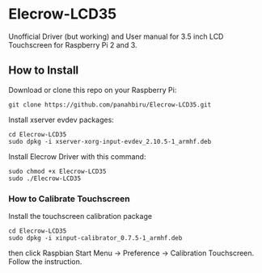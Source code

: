 # Elecrow-LCD35

Unofficial Driver (but working) and User manual for 3.5 inch LCD Touchscreen for Raspberry Pi 2 and 3.

## How to Install

Download or clone this repo on your Raspberry Pi:

```
git clone https://github.com/panahbiru/Elecrow-LCD35.git
```

Install xserver evdev packages:

```
cd Elecrow-LCD35
sudo dpkg -i xserver-xorg-input-evdev_2.10.5-1_armhf.deb
```

Install Elecrow Driver with this command:
```
sudo chmod +x Elecrow-LCD35
sudo ./Elecrow-LCD35
```

### How to Calibrate Touchscreen

Install the touchscreen calibration package 
```
cd Elecrow-LCD35
sudo dpkg -i xinput-calibrator_0.7.5-1_armhf.deb
```

then click Raspbian Start Menu -> Preference -> Calibration Touchscreen. Follow the instruction.
